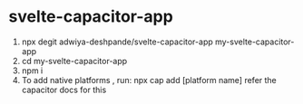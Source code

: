 ﻿# svelte-capacitor-app

1) npx degit adwiya-deshpande/svelte-capacitor-app my-svelte-capacitor-app
2) cd my-svelte-capacitor-app
3) npm i
4) To add native platforms , run:
    npx cap add [platform name]
    refer the capacitor docs for this
